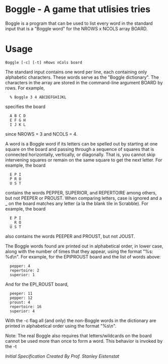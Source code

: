 # Boggle - A game that utlisies tries

Boggle is a program that can be used to list every word in the standard input that is a "Boggle word" for the NROWS x NCOLS array BOARD.

# Usage
`Boggle [-c] [-t] nRows nCols board`

The standard input contains one word per line, each containing only alphabetic characters.  These words serve as the "Boggle dictionary". The characters in the array are stored in the command-line argument BOARD by rows.  For example,

      % Boggle 3 4 ABCDEFGHIJKL

specifies the board

      A B C D
      E F G H
      I J K L

since NROWS = 3 and NCOLS = 4.

A word is a Boggle word if its letters can be spelled out by starting at one square on the board and passing through a sequence of squares that is connected horizontally, vertically, or diagonally.  That is, you cannot skip intervening squares or remain on the same square to get the next letter.  For example, the board

      E P I
      P R O
      U S T

contains the words PEPPER, SUPERIOR, and REPERTOIRE among others, but not PEEPER or PROUST. When comparing letters, case is ignored and a _ on the board matches any letter (a la the blank tile in Scrabble). For example, the board

      E P I
      _ R O
      U S T

also contains the words PEEPER and PROUST, but not JOUST.

The Boggle words found are printed out in alphabetical order, in lower case, along with the number of times that they appear, using the format "%s: %d\n".
For example, for the EPIPROUST board and the list of words above:

      pepper: 4
      repertoire: 2
      superior: 1
      
And for the EPI_ROUST board,

      peeper: 11
      pepper: 12
      proust: 4
      repertoire: 16
      superior: 4

With the -c flag all (and only) the non-Boggle words in the dictionary are printed in alphabetical order using the format "%s\n".

Note:  The real Boggle also requires that letters/wildcards on the board cannot be used more than once to form a word.  This behavior is invoked by the -t

*Initial Specification Created By Prof. Stanley Eistenstat*
